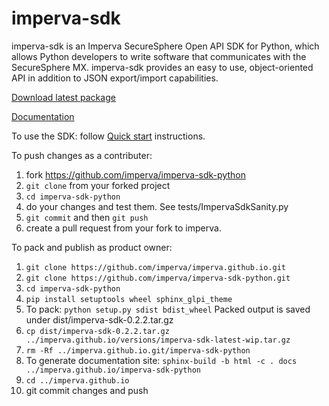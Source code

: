 imperva-sdk
===========

imperva-sdk is an Imperva SecureSphere Open API SDK for Python, which allows Python developers to write software that communicates with the SecureSphere MX. imperva-sdk provides an easy to use, object-oriented API in addition to JSON export/import capabilities.

[Download latest package](https://imperva.github.io/imperva-sdk-python/quickstart.html#downloads)

[Documentation](https://imperva.github.io/imperva-sdk-python/)

To use the SDK: follow [Quick start](https://imperva.github.io/imperva-sdk-python/quickstart.html) instructions.

To push changes as a contributer:
1. fork https://github.com/imperva/imperva-sdk-python
2. ``git clone`` from your forked project
3. ``cd imperva-sdk-python``
4. do your changes and test them. See tests/ImpervaSdkSanity.py
5. ``git commit`` and then ``git push``
6. create a pull request from your fork to imperva. 

To pack and publish as product owner:
1. ``git clone https://github.com/imperva/imperva.github.io.git``
2. ``git clone https://github.com/imperva/imperva-sdk-python.git``
3. ``cd imperva-sdk-python``
4. ``pip install setuptools wheel sphinx_glpi_theme``
5. To pack: ``python setup.py sdist bdist_wheel`` Packed output is saved under dist/imperva-sdk-0.2.2.tar.gz
6. ``cp dist/imperva-sdk-0.2.2.tar.gz ../imperva.github.io/versions/imperva-sdk-latest-wip.tar.gz``
7. ``rm -Rf ../imperva.github.io.git/imperva-sdk-python``
8. To generate documentation site: ``sphinx-build -b html -c . docs ../imperva.github.io/imperva-sdk-python``
9. ``cd ../imperva.github.io``
10. git commit changes and push
